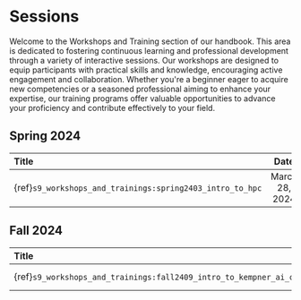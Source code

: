 # Sessions

Welcome to the Workshops and Training section of our handbook. This area is dedicated to fostering continuous learning and professional development through a variety of interactive sessions. Our workshops are designed to equip participants with practical skills and knowledge, encouraging active engagement and collaboration. Whether you're a beginner eager to acquire new competencies or a seasoned professional aiming to enhance your expertise, our training programs offer valuable opportunities to advance your proficiency and contribute effectively to your field.



##  Spring 2024


| Title                                                      | Date           |  
|:-----------------------------------------------------------|:--------------:|
| {ref}`s9_workshops_and_trainings:spring2403_intro_to_hpc`  | March 28, 2024 |

##  Fall 2024


| Title                                                      | Date           |  
|:-----------------------------------------------------------|:--------------:|
| {ref}`s9_workshops_and_trainings:fall2409_intro_to_kempner_ai_cluster`  | September 24, 2024 |